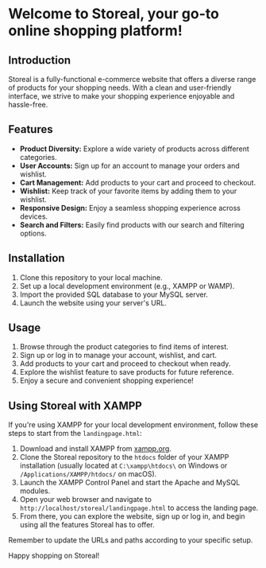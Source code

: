 # Welcome to Storeal, your go-to online shopping platform!

## Introduction

Storeal is a fully-functional e-commerce website that offers a diverse range of products for your shopping needs. With a clean and user-friendly interface, we strive to make your shopping experience enjoyable and hassle-free.

## Features

- **Product Diversity:** Explore a wide variety of products across different categories.
- **User Accounts:** Sign up for an account to manage your orders and wishlist.
- **Cart Management:** Add products to your cart and proceed to checkout.
- **Wishlist:** Keep track of your favorite items by adding them to your wishlist.
- **Responsive Design:** Enjoy a seamless shopping experience across devices.
- **Search and Filters:** Easily find products with our search and filtering options.

## Installation

1. Clone this repository to your local machine.
2. Set up a local development environment (e.g., XAMPP or WAMP).
3. Import the provided SQL database to your MySQL server.
4. Launch the website using your server's URL.

## Usage

1. Browse through the product categories to find items of interest.
2. Sign up or log in to manage your account, wishlist, and cart.
3. Add products to your cart and proceed to checkout when ready.
4. Explore the wishlist feature to save products for future reference.
5. Enjoy a secure and convenient shopping experience!

## Using Storeal with XAMPP

If you're using XAMPP for your local development environment, follow these steps to start from the `landingpage.html`:

1. Download and install XAMPP from [xampp.org](https://www.apachefriends.org/index.html).
2. Clone the Storeal repository to the `htdocs` folder of your XAMPP installation (usually located at `C:\xampp\htdocs\` on Windows or `/Applications/XAMPP/htdocs/` on macOS).
3. Launch the XAMPP Control Panel and start the Apache and MySQL modules.
4. Open your web browser and navigate to `http://localhost/storeal/landingpage.html` to access the landing page.
5. From there, you can explore the website, sign up or log in, and begin using all the features Storeal has to offer.

Remember to update the URLs and paths according to your specific setup.

Happy shopping on Storeal!
